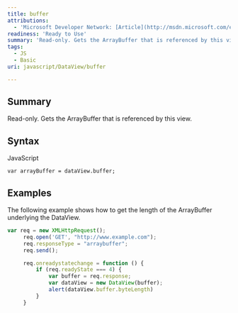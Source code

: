 ```yaml
---
title: buffer
attributions:
  - 'Microsoft Developer Network: [Article](http://msdn.microsoft.com/en-us/library/ie/br230733(v=vs.94).aspx)'
readiness: 'Ready to Use'
summary: 'Read-only. Gets the ArrayBuffer that is referenced by this view.'
tags:
  - JS
  - Basic
uri: javascript/DataView/buffer

---
```

## Summary

Read-only. Gets the ArrayBuffer that is referenced by this view.

## Syntax

<span class="language">JavaScript</span>

    var arrayBuffer = dataView.buffer;

## Examples

The following example shows how to get the length of the ArrayBuffer underlying the DataView.

``` js
var req = new XMLHttpRequest();
     req.open('GET', "http://www.example.com");
     req.responseType = "arraybuffer";
     req.send();

     req.onreadystatechange = function () {
         if (req.readyState === 4) {
             var buffer = req.response;
             var dataView = new DataView(buffer);
             alert(dataView.buffer.byteLength)
         }
     }
```

